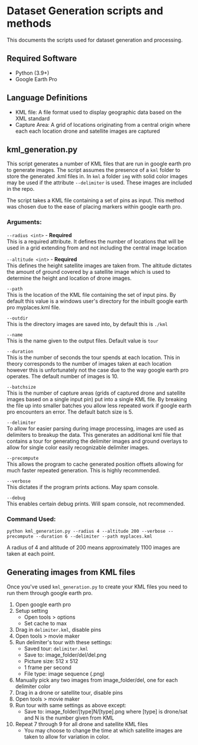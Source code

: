 # Dataset Generation scripts and methods

This documents the scripts used for dataset generation and processing.

## Required Software
- Python (3.9+)
- Google Earth Pro

## Language Definitions
- KML file: A file format used to display geographic data based on the XML standard
- Capture Area: A grid of locations originating from a central origin where each each location drone and satellite images are captured

## kml_generation.py
This script generates a number of KML files that are run in google earth pro to generate images. The script assumes the presence of a `kml` folder to store the generated .kml files in. In `kml` a folder `img` with solid color images may be used if the attribute `--delimiter` is used. These images are included in the repo.

The script takes a KML file containing a set of pins as input. This method was chosen due to the ease of placing markers within google earth pro. 

### Arguments:
`--radius <int>` - <b>Required</b><br>
This is a required attribute. It defines the number of locations that will be used in a grid extending from and not including the central image location

`--altitude <int>` - <b>Required</b><br>
This defines the height satellite images are taken from. The altitude dictates the amount of ground covered by a satellite image which is used to determine the height and location of drone images.

`--path`<br>
This is the location of the KML file containing the set of input pins. By default this value is a windows user's directory for the inbuilt google earth pro myplaces.kml file.

`--outdir`<br>
This is the directory images are saved into, by default this is `./kml`

`--name`<br>
This is the name given to the output files. Default value is `tour`

`--duration`<br>
This is the number of seconds the tour spends at each location. This in theory corresponds to the number of images taken at each location however this is unfortunately not the case due to the way google earth pro operates. The default number of images is 10.

`--batchsize`<br>
This is the number of capture areas (grids of captured drone and satellite images based on a single input pin) put into a single KML file. By breaking the file up into smaller batches you allow less repeated work if google earth pro encounters an error. The default batch size is 5.

`--delimiter`<br>
To allow for easier parsing during image processing, images are used as delimiters to breakup the data. This generates an additional kml file that contains a tour for generating the delimiter images and ground overlays to allow for single color easily recognizable delimiter images.

`--precompute`<br>
This allows the program to cache generated position offsets allowing for much faster repeated generation. This is highly recommended.

`--verbose`<br>
This dictates if the program prints actions. May spam console.

`--debug`<br>
This enables certain debug prints. Will spam console, not recommended.

### Command Used:
```
python kml_generation.py --radius 4 --altitude 200 --verbose --precompute --duration 6 --delimiter --path myplaces.kml
```
A radius of 4 and altitude of 200 means approximately 1100 images are taken at each point.

## Generating images from KML files

Once you've used `kml_generation.py` to create your KML files you need to run them through google earth pro.

1. Open google earth pro
2. Setup setting
    - Open tools > options
    - Set cache to max
3. Drag in `delimiter.kml`, disable pins
4. Open tools > movie maker
5. Run delimiter's tour with these settings:
    - Saved tour: `delimiter.kml`
    - Save to: image_folder/del/del.png
    - Picture size: 512 x 512
    - 1 frame per second
    - File type: image sequence (.png)
6. Manually pick any two images from image_folder/del, one for each delimiter color
7. Drag in a drone or satellite tour, disable pins
8. Open tools > movie maker
9. Run tour with same settings as above except:
    - Save to: image_folder/[type]N/[type].png where [type] is drone/sat and N is the number given from KML
10. Repeat 7 through 9 for all drone and satellite KML files
    - You may choose to change the time at which satellite images are taken to allow for variation in color.




